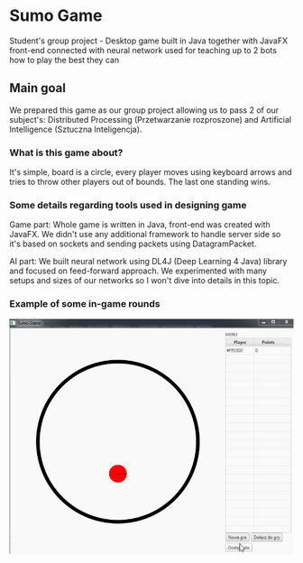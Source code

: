 # Sumo Game
Student's group project - Desktop game built in Java together with JavaFX front-end connected with neural network used for teaching up to 2 bots how to play the best they can

## Main goal
We prepared this game as our group project allowing us to pass 2 of our subject's: Distributed Processing (Przetwarzanie rozproszone) and Artificial Intelligence (Sztuczna Inteligencja).

### What is this game about?
It's simple, board is a circle, every player moves using keyboard arrows and tries to throw other players out of bounds. The last one standing wins.

### Some details regarding tools used in designing game
Game part:
Whole game is written in Java, front-end was created with JavaFX. We didn't use any additional framework to handle server side so it's based on sockets and sending packets using DatagramPacket.

AI part:
We built neural network using DL4J (Deep Learning 4 Java) library and focused on feed-forward approach. We experimented with many setups and sizes of our networks so I won't dive into details in this topic. 

### Example of some in-game rounds
![alt text](https://github.com/kowalewskitomasz/Sumo_Game/blob/master/sumo1.gif "Gif showing how program works")
